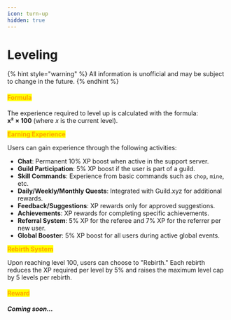 ```yaml
---
icon: turn-up
hidden: true
---
```


# Leveling

{% hint style="warning" %}
All information is unofficial and may be subject to change in the future.
{% endhint %}

#### <mark style="color:orange;">Formula</mark>

The experience required to level up is calculated with the formula:\
**x² × 100** (where _x_ is the current level).

<mark style="color:orange;">**Earning Experience**</mark>

Users can gain experience through the following activities:

* **Chat**: Permanent 10% XP boost when active in the support server.
* **Guild Participation**: 5% XP boost if the user is part of a guild.
* **Skill Commands**: Experience from basic commands such as `chop`, `mine`, etc.
* **Daily/Weekly/Monthly Quests**: Integrated with Guild.xyz for additional rewards.
* **Feedback/Suggestions**: XP rewards only for approved suggestions.
* **Achievements**: XP rewards for completing specific achievements.
* **Referral System**: 5% XP for the referee and 7% XP for the referrer per new user.
* **Global Booster**: 5% XP boost for all users during active global events.

<mark style="color:orange;">**Rebirth System**</mark>

Upon reaching level 100, users can choose to "Rebirth." Each rebirth reduces the XP required per level by 5% and raises the maximum level cap by 5 levels per rebirth.

#### <mark style="color:orange;">Reward</mark>

_**Coming soon...**_

